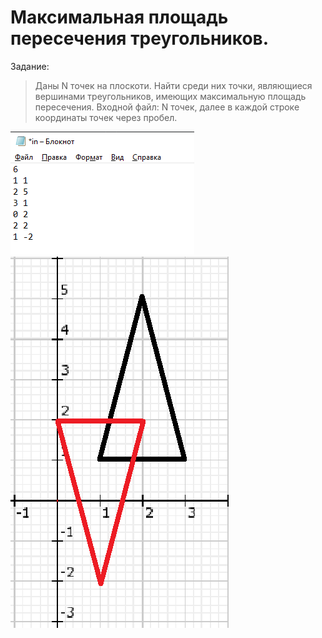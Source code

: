 # Максимальная площадь пересечения треугольников.
Задание: 
>Даны N точек на плоскоти. Найти среди них точки, являющиеся вершинами треугольников, имеющих максимальную площадь пересечения.
Входной файл:
>N точек, далее в каждой строке координаты точек через пробел.

![Пример входного файла](https://github.com/AntonBaDrock/triangle/blob/main/%D0%B2%D1%85%D0%BE%D0%B4%D0%BD%D0%BE%D0%B9%20%D1%84%D0%B0%D0%B9%D0%BB.png)
![](https://github.com/AntonBaDrock/triangle/blob/main/%D0%B3%D1%80%D0%B0%D1%84%D0%B8%D0%BA.png)
